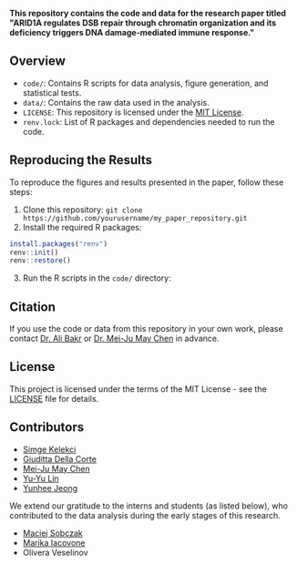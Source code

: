 
__This repository contains the code and data for the research paper titled "ARID1A regulates DSB repair through chromatin organization and its deficiency triggers DNA damage-mediated immune response."__

## Overview

- `code/`: Contains R scripts for data analysis, figure generation, and statistical tests.
- `data/`: Contains the raw data used in the analysis.
- `LICENSE`: This repository is licensed under the [MIT License](LICENSE).
- `renv.lock`: List of R packages and dependencies needed to run the code.

## Reproducing the Results

To reproduce the figures and results presented in the paper, follow these steps:

1. Clone this repository:
`git clone https://github.com/yourusername/my_paper_repository.git`
2. Install the required R packages:
```R
install.packages("renv")
renv::init()
renv::restore()
```
3. Run the R scripts in the `code/` directory:

## Citation

If you use the code or data from this repository in your own work, please contact [Dr. Ali Bakr](a.bakr@dkfz.de) or [Dr. Mei-Ju May Chen](mei-ju.chen@dkfz.de) in advance.


## License

This project is licensed under the terms of the MIT License - see the [LICENSE](LICENSE) file for details.

## Contributors

* [Simge Kelekci](https://github.com/simgekelekci)
* [Giuditta Della Corte](https://github.com/giudi-963)
* [Mei-Ju May Chen](https://github.com/taiwaness)
* [Yu-Yu Lin](https://github.com/ifishlin)
* [Yunhee Jeong](https://github.com/hanyangii)

We extend our gratitude to the interns and students (as listed below), who contributed to the data analysis during the early stages of this research.
* [Maciej Sobczak](https://github.com/maciejs222)
* [Marika Iacovone](https://github.com/MarikaI)
* Olivera Veselinov

